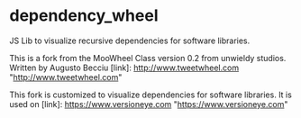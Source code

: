 dependency_wheel
================

JS Lib to visualize recursive dependencies for software libraries. 

This is a fork from the MooWheel Class version 0.2 from unwieldy studios. 
Written by Augusto Becciu 
[link]:  http://www.tweetwheel.com "http://www.tweetwheel.com"
   
This fork is customized to visualize dependencies for software libraries. 
It is used on
[link]:  https://www.versioneye.com "https://www.versioneye.com" 